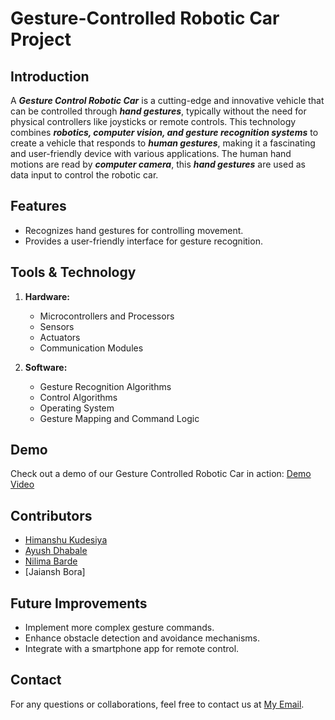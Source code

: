 # Gesture-Controlled Robotic Car Project

## Introduction
A ***Gesture Control Robotic Car*** is a cutting-edge and innovative vehicle that can be controlled through ***hand gestures***, typically without the need for physical controllers like joysticks or remote controls.
This technology combines ***robotics, computer vision, and gesture recognition systems*** to create a vehicle that responds to ***human gestures***, making it a fascinating and user-friendly device with various applications.
The human hand motions are read by ***computer camera***, this ***hand gestures*** are used as data input to control the robotic car.

## Features
- Recognizes hand gestures for controlling movement.
- Provides a user-friendly interface for gesture recognition.

## Tools & Technology
1. **Hardware:**
   - Microcontrollers and Processors
   - Sensors
   - Actuators
   - Communication Modules

2. **Software:**
   - Gesture Recognition Algorithms
   - Control Algorithms
   - Operating System
   - Gesture Mapping and Command Logic

## Demo
Check out a demo of our Gesture Controlled Robotic Car in action: [Demo Video](https://drive.google.com/file/d/1pORUjz6Nt7t2xpFIetJy1X6l31uUOgae/view?usp=drive_link)

## Contributors
- [Himanshu Kudesiya](https://github.com/ashu-kudesiya)
- [Ayush Dhabale](https://github.com/Ayush-dhabale)
- [Nilima Barde](https://github.com/NilimaBarde)
- [Jaiansh Bora]

## Future Improvements
- Implement more complex gesture commands.
- Enhance obstacle detection and avoidance mechanisms.
- Integrate with a smartphone app for remote control.

## Contact
For any questions or collaborations, feel free to contact us at [My Email](ashu.kudesiya@gmail.com).
